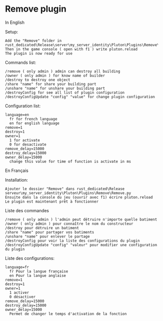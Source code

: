 Remove plugin
==============

In English          

  Setup:

    Add the "Remove" folder in rust_dedicated\Release\server\my_server_identity\Pluton\Plugins\Remove\Remove.py
    Then in the game console ( open with f1 ) write pluton.reload
    The plugin is now ready for use

  Commands list:

    /remove ( only admin ) admin can destroy all building
    /owner ( only admin ) for know name of builder
    /destroy to destroy one object
    /share "name" for share your building part
    /unshare "name" for unshare your building part
    /destroyConfig for see all list of plugin configuration
    /destroyConfigUpdate "config" "value" for change plugin configuration

  Configuration list:

    language=en
      fr for french language
      en for english language
    remove=1
    destroy=1
    owner=1
      1 for activate
      0 for desactivate
    remove_delay=15000
    destroy_delay=15000
    owner_delay=15000
      change this value for time of function is activate in ms

En Français

  Installation:

    Ajouter le dossier "Remove" dans rust_dedicated\Release serveur\my_server_identity\Pluton\Plugins\Remove\Remove.py
    Ensuite dans la console du jeu (ouvrir avec f1) écrire pluton.reload 
    Le plugin est maintenant prêt à fonctionner

  Liste des commandes

    /remove ( only admin ) l'admin peut détruire n'importe quelle batiment
    /owner ( only admin ) pour connaître le nom du constructeur
    /destroy pour détruire un batiment
    /share "name" pour partager vos batiments
    /unshare "name" pour enlever le partage
    /destroyConfig pour voir la liste des configurations du plugin 
    /destroyConfigUpdate "config" "valeur" pour modifier une configuration du plugin

  Liste des configurations:

    language=fr
      fr Pour la langue française
      en Pour la langue anglaise
    remove=1
    destroy=1
    owner=1
      1 activer
      0 désactiver
    remove_delay=15000
    destroy_delay=15000
    owner_delay=15000
      Permet de changer le temps d'activation de la fonction
  
